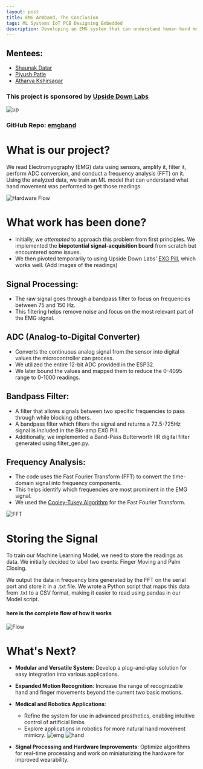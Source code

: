 ```yaml
---
layout: post
title: EMG Armband, The Conclusion
tags: ML Systems IoT PCB Designing Embedded
description: Developing an EMG system that can understand human hand motions.
---
```


## Mentees:
- [Shaunak Datar](https://github.com/ShaunakKDatar)
- [Piyush Patle](https://github.com/PiyushPatle26)
- [Atharva Kshirsagar](https://github.com/vovw)

### This project is sponsored by [Upside Down Labs](https://upsidedownlabs.tech/)
![up](/assets/posts/emg-armband/upside_down.svg)
### GitHub Repo: [emgband](https://github.com/vovw/emgband)

# What is our project?
We read Electromyography (EMG) data using sensors, amplify it, filter it, perform ADC conversion, and conduct a frequency analysis (FFT) on it. Using the analyzed data, we train an ML model that can understand what hand movement was performed to get those readings.

![Hardware Flow](/assets/posts/emg-armband/hardware_flow.png)

# What work has been done?
- Initially, we *attempted* to approach this problem from first principles. We implemented the **biopotential signal-acquisition board** from scratch but encountered some issues.
- We then pivoted temporarily to using Upside Down Labs' [EXG Pill](https://github.com/upsidedownlabs/BioAmp-EXG-Pill), which works well.
(Add images of the readings)

## Signal Processing:
- The raw signal goes through a bandpass filter to focus on frequencies between 75 and 150 Hz.
- This filtering helps remove noise and focus on the most relevant part of the EMG signal.

## ADC (Analog-to-Digital Converter)
- Converts the continuous analog signal from the sensor into digital values the microcontroller can process.
- We utilized the entire 12-bit ADC provided in the ESP32.
- We later bound the values and mapped them to reduce the 0-4095 range to 0-1000 readings.

## Bandpass Filter:
- A filter that allows signals between two specific frequencies to pass through while blocking others.
- A bandpass filter which filters the signal and returns a 72.5-725Hz signal is included in the Bio-amp EXG Pill.
- Additionally, we implemented a Band-Pass Butterworth IIR digital filter generated using filter_gen.py.

## Frequency Analysis:
- The code uses the Fast Fourier Transform (FFT) to convert the time-domain signal into frequency components.
- This helps identify which frequencies are most prominent in the EMG signal.
- We used the [Cooley-Tukey Algorithm](https://en.wikipedia.org/wiki/Cooley%E2%80%93Tukey_FFT_algorithm) for the Fast Fourier Transform.

![FFT](/assets/posts/emg-armband/fft.png)

# Storing the Signal
To train our Machine Learning Model, we need to store the readings as data. We initially decided to label two events: Finger Moving and Palm Closing.

We output the data in frequency bins generated by the FFT on the serial port and store it in a .txt file. We wrote a Python script that maps this data from .txt to a CSV format, making it easier to read using pandas in our Model script.

#### here is the complete flow of how it works
![Flow](/assets/posts/emg-armband/flow.png)

# What's Next?

- **Modular and Versatile System**: Develop a plug-and-play solution for easy integration into various applications.

- **Expanded Motion Recognition**: Increase the range of recognizable hand and finger movements beyond the current two basic motions.

- **Medical and Robotics Applications**: 
  - Refine the system for use in advanced prosthetics, enabling intuitive control of artificial limbs.
  - Explore applications in robotics for more natural hand movement mimicry.
![emg](/assets/posts/emg-armband/emg.png)
![hand](/assets/posts/emg-armband/claw.png)

- **Signal Processing and Hardware Improvements**: Optimize algorithms for real-time processing and work on miniaturizing the hardware for improved wearability.




